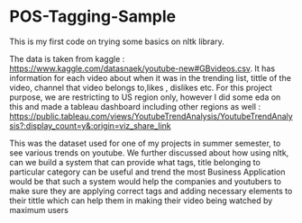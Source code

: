 # POS-Tagging-Sample
This is my first code on trying some basics on nltk library. 

The data is taken from kaggle : https://www.kaggle.com/datasnaek/youtube-new#GBvideos.csv. It has information for each video about when it was in the trending list, tittle of the video, channel that video belongs to,likes , dislikes etc. For this project purpose, we are restricting to US region only, however I did some eda on this and made a tableau dashboard including other regions as well : https://public.tableau.com/views/YoutubeTrendAnalysis/YoutubeTrendAnalysis?:display_count=y&:origin=viz_share_link

This was the dataset used for one of my projects in summer semester, to see various trends on youtube. We further discussed about how using nltk, can we build a system that can provide what tags, title belonging to particular category can be useful and trend the most  Business Application would be that such a system would help the companies and youtubers to make sure they are applying correct tags and adding necessary elements to their tittle which can help them in making their video being watched by maximum users
